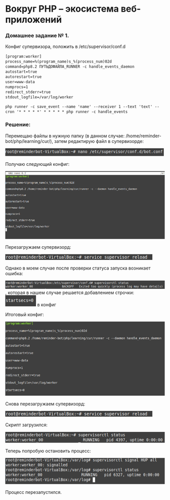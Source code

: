 # Вокруг PHP – экосистема веб-приложений

### Домашнее задание № 1.
Конфиг супервизора, положить в /etc/supervisor/conf.d

```
[program:worker]
process_name=%(program_name)s_%(process_num)02d
command=php8.2 ПУТЬДОФАЙЛА_RUNNER -c handle_events_daemon
autostart=true
autorestart=true
user=www-data
numprocs=1
redirect_stderr=true
stdout_logfile=/var/log/worker
```

```
php runner -c save_event --name 'name' --receiver 1 --text 'text' --cron '* * * * *' * * * * * php runner -c handle_events
```

### Решение:

Перемещаю файлы в нужную папку (в данном случае: /home/reminder-bot/php/learning/cur/), затем редактирую файл в супервизорде:

![Скриншот1](Image/Безымянный.png)

Получаю следующий конфиг:

![Скриншот2](Image/Безымянный2.png)

Перезагружаем супервизорд:

![Скриншот3](Image/Безымянный3.png)

Однако в моем случае после проверки статуса запуска возникает ошибка:

![Скриншот4](Image/Безымянный4.png), которая в нашем случае решается добавлением строчки: ![Скриншот5](Image/Безымянный5.png) в конфиг

Итоговый конфиг:

![Скриншот6](Image/Безымянный6.png)

Снова перезагружаем супервизорд:

![Скриншот3](Image/Безымянный3.png)

Скрипт загрузился:

![Скриншот7](Image/Безымянный7.png)

Теперь попробую остановить процесс:

![Скриншот11](Image/Безымянный11.png)

Процесс перезапустился.
